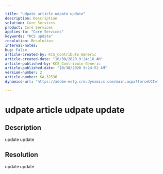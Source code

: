 ```yaml
---

title: "udpate article udpate update"  
description: Description  
solution: Core Services  
product: Core Services  
applies-to: "Core Services"  
keywords: "KCS update"  
resolution: Resolution  
internal-notes:   
bug: False  
article-created-by: KCS_Contributo Generic  
article-created-date: "10/30/2020 9:24:18 AM"  
article-published-by: KCS_Contributo Generic  
article-published-date: "10/30/2020 9:24:52 AM"  
version-number: 2  
article-number: KA-32536  
dynamics-url: "https://adobe-estg.crm.dynamics.com/main.aspx?forceUCI=1&pagetype=entityrecord&etn=knowledgearticle&id=e6400baf-911a-eb11-a814-000d3a35ed4e"

---
```


# udpate article udpate update

## Description

update update

## Resolution

update update
